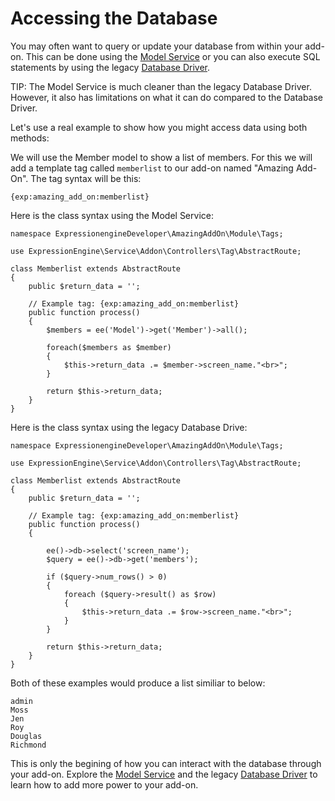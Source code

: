 <!--
    This source file is part of the open source project
    ExpressionEngine User Guide (https://github.com/ExpressionEngine/ExpressionEngine-User-Guide)

    @link      https://expressionengine.com/
    @copyright Copyright (c) 2003-2020, Packet Tide, LLC (https://packettide.com)
    @license   https://expressionengine.com/license Licensed under Apache License, Version 2.0
-->

# Accessing the Database
You may often want to query or update your database from within your add-on. This can be done using the [Model Service](development/services/model.md) or you can also execute SQL statements by using the legacy [Database Driver](development/legacy/database/index.md). 

TIP: The Model Service is much cleaner than the legacy Database Driver. However, it also has limitations on what it can do compared to the Database Driver.


Let's use a real example to show how you might access data using both methods:

We will use the Member model to show a list of members. For this we will add a template tag called `memberlist` to our add-on named "Amazing Add-On". The tag syntax will be this:

    {exp:amazing_add_on:memberlist}


Here is the class syntax using the Model Service:

```
namespace ExpressionengineDeveloper\AmazingAddOn\Module\Tags;

use ExpressionEngine\Service\Addon\Controllers\Tag\AbstractRoute;

class Memberlist extends AbstractRoute
{
    public $return_data = '';

    // Example tag: {exp:amazing_add_on:memberlist}
    public function process()
    {
        $members = ee('Model')->get('Member')->all();

        foreach($members as $member)
        {
            $this->return_data .= $member->screen_name."<br>";
        }

        return $this->return_data;
    }
}
```

Here is the class syntax using the legacy Database Drive:

```
namespace ExpressionengineDeveloper\AmazingAddOn\Module\Tags;

use ExpressionEngine\Service\Addon\Controllers\Tag\AbstractRoute;

class Memberlist extends AbstractRoute
{
    public $return_data = '';

    // Example tag: {exp:amazing_add_on:memberlist}
    public function process()
    {

        ee()->db->select('screen_name');
        $query = ee()->db->get('members');

        if ($query->num_rows() > 0)
        {
            foreach ($query->result() as $row)
            {
                $this->return_data .= $row->screen_name."<br>";
            }
        }

        return $this->return_data;
    }
}
```

Both of these examples would produce a list similiar to below:

```
admin
Moss
Jen
Roy
Douglas
Richmond
```

This is only the begining of how you can interact with the database through your add-on. Explore the [Model Service](development/services/model.md) and the legacy [Database Driver](development/legacy/database/index.md) to learn how to add more power to your add-on.